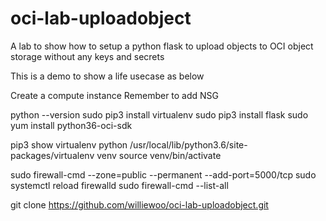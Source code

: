 # oci-lab-uploadobject
A lab to show how to setup a python flask to upload objects to OCI object storage without any keys and secrets

This is a demo to show a life usecase as below



Create a compute instance
Remember to add NSG

python --version
sudo pip3 install virtualenv
sudo pip3 install flask
sudo yum install python36-oci-sdk

pip3 show virtualenv
python /usr/local/lib/python3.6/site-packages/virtualenv venv
source venv/bin/activate

sudo firewall-cmd --zone=public --permanent --add-port=5000/tcp
sudo systemctl reload firewalld
sudo firewall-cmd --list-all

git clone https://github.com/williewoo/oci-lab-uploadobject.git
